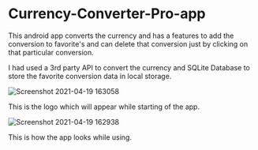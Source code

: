 # Currency-Converter-Pro-app
This android app converts the currency and has a features to add the conversion to favorite's and can delete that conversion just by clicking on that particular conversion.


I had used a 3rd party API to convert the currency and SQLite Database to store the favorite conversion data in local storage.

![Screenshot 2021-04-19 163058](https://user-images.githubusercontent.com/51847492/115226348-c1fabc80-a12c-11eb-8666-f7c5bf43270b.jpg)

This is the logo which will appear while starting of the app.



![Screenshot 2021-04-19 162938](https://user-images.githubusercontent.com/51847492/115226465-e6569900-a12c-11eb-88ed-13aa24283ae7.jpg)

This is how the app looks while using.
